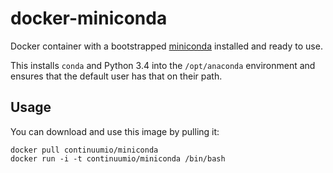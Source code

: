 # docker-miniconda

Docker container with a bootstrapped [miniconda][] installed and ready to use.

This installs ``conda`` and Python 3.4 into the ``/opt/anaconda`` environment
and ensures that the default user has that on their path.


Usage
-----
You can download and use this image by pulling it:

    docker pull continuumio/miniconda
    docker run -i -t continuumio/miniconda /bin/bash


[miniconda]: http://conda.pydata.org/miniconda.html
